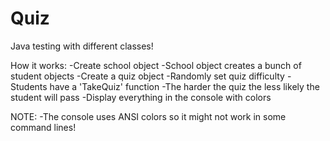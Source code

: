 # Quiz
Java testing with different classes!

How it works:
-Create school object
-School object creates a bunch of student objects
-Create a quiz object
-Randomly set quiz difficulty
-Students have a 'TakeQuiz' function
-The harder the quiz the less likely the student will pass
-Display everything in the console with colors

NOTE:
-The console uses ANSI colors so it might not work in some command lines!
